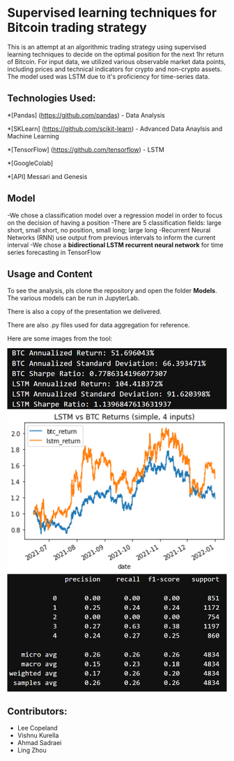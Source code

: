 # Supervised learning techniques for Bitcoin trading strategy 

This is an attempt at an algorithmic trading strategy using supervised learning techniques to decide on the optimal position for the next 1hr return of Bitcoin.  For input data, we utilized various observable market data points, including prices and technical indicators for crypto and non-crypto assets.  The model used was LSTM due to it's proficiency for time-series data.

## Technologies Used:
*[Pandas] (https://github.com/pandas) - Data Analysis

*[SKLearn] (https://github.com/scikit-learn) - Advanced Data Anaylsis and Machine Learning

*[TensorFlow] (https://github.com/tensorflow) - LSTM

*[GoogleColab]

*[API]  Messari and Genesis

## Model 
-We chose a classification model over a regression model in order to focus on the decision of having a position
-There are 5 classification fields:  large short, small short, no position, small long; large long
-Recurrent Neural Networks (RNN) use output from previous intervals to inform the current interval
-We chose a **bidirectional LSTM recurrent neural network** for time series forecasting in TensorFlow

## Usage and Content
To see the analysis, pls clone the repository and open the folder **Models**.  The various models can be run in JupyterLab.  

There is also a copy of the presentation we delivered.

There are also .py files used for data aggregation for reference.

Here are some images from the tool:

![Strategy and BTC Return Metrics](Images/ReturnMetrics.PNG)
![Strategy and BTC Return Chart](Images/Returns.PNG)
![Classification Report](Images/ClassReport.PNG)

## Contributors:

- Lee Copeland
- Vishnu Kurella
- Ahmad Sadraei
- Ling Zhou

